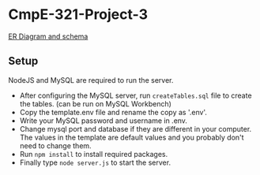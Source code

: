 # CmpE-321-Project-3

[ER Diagram and schema](https://lucid.app/lucidchart/f27aa4db-048f-4fcf-9c62-b2c53b1234fe/edit)

## Setup

NodeJS and MySQL are required to run the server.

- After configuring the MySQL server, run `createTables.sql` file to create the tables. (can be run on MySQL Workbench)
- Copy the template.env file and rename the copy as '.env'.
- Write your MySQL password and username in .env.
- Change mysql port and database if they are different in your computer. The values in the template are default values and you probably don't need to change them.
- Run `npm install` to install required packages.
- Finally type `node server.js` to start the server.
